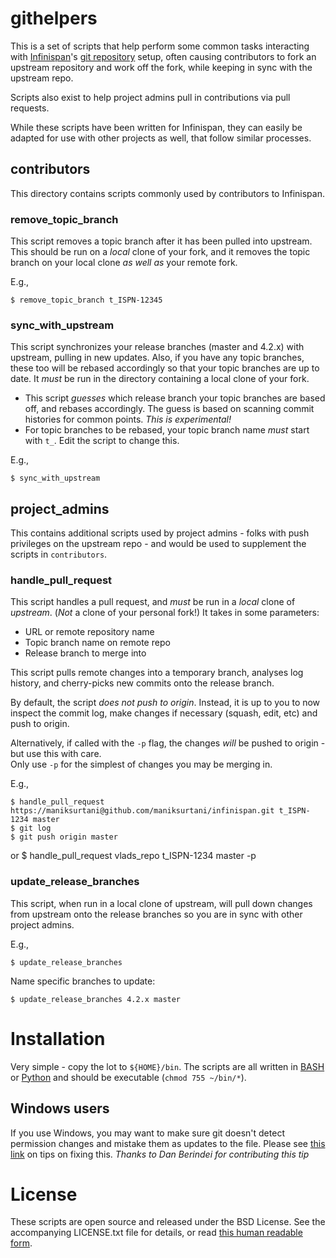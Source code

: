 # githelpers 

This is a set of scripts that help perform some common tasks
interacting with [Infinispan](http://www.infinispan.org)'s [git repository](http://github.com/infinispan/infinispan) setup, often
causing contributors to fork an upstream repository and work
off the fork, while keeping in sync with the upstream repo.

Scripts also exist to help project admins pull in contributions
via pull requests.

While these scripts have been written for Infinispan, they can
easily be adapted for use with other projects as well, that
follow similar processes.

## contributors

This directory contains scripts commonly used by contributors
to Infinispan.

### remove_topic_branch

This script removes a topic branch after it has been pulled into
upstream.  This should be run on a _local_ clone of your fork,
and it removes the topic branch on your local clone _as well as_
your remote fork.  

E.g.,

    $ remove_topic_branch t_ISPN-12345

### sync_with_upstream

This script synchronizes your release branches (master and 4.2.x) 
with upstream, pulling in new updates.  Also, if you have any topic 
branches, these too will be rebased accordingly so that your topic
branches are up to date.  It _must_ be run in the directory containing
a local clone of your fork.

 * This script _guesses_ which release branch your topic branches
are based off, and rebases accordingly.  The guess is based on scanning
commit histories for common points.  _This is experimental!_
 * For topic branches to be rebased, your topic branch name _must_ start
 with ``t_``.  Edit the script to change this.
 
E.g.,

    $ sync_with_upstream

## project_admins

This contains additional scripts used by project admins - folks
with push privileges on the upstream repo - and would be used
to supplement the scripts in ``contributors``.

### handle_pull_request

This script handles a pull request, and _must_ be run in a _local_ clone of _upstream_.  (*Not* a clone of your personal fork!)  It takes in some parameters:

 * URL or remote repository name
 * Topic branch name on remote repo
 * Release branch to merge into
 
This script pulls remote changes into a temporary branch, analyses log history, and cherry-picks new commits
onto the release branch.

By default, the script _does not push to origin_.  Instead, it is up to you to now inspect the commit log, make
changes if necessary (squash, edit, etc) and push to origin.

Alternatively, if called with the ``-p`` flag, the changes _will_ be pushed to origin - but use this with care.  
Only use ``-p`` for the simplest of changes you may be merging in.

E.g.,

    $ handle_pull_request https://maniksurtani@github.com/maniksurtani/infinispan.git t_ISPN-1234 master
    $ git log
    $ git push origin master

or 
    $ handle_pull_request vlads_repo t_ISPN-1234 master -p

### update_release_branches

This script, when run in a local clone of upstream, will pull down changes from 
upstream onto the release branches so you are in sync with other project admins.

E.g.,

    $ update_release_branches

Name specific branches to update:

    $ update_release_branches 4.2.x master

# Installation

Very simple - copy the lot to ``${HOME}/bin``.  The scripts are all 
written in [BASH][] or [Python][] and should 
be executable (``chmod 755 ~/bin/*``).

## Windows users

If you use Windows, you may want to make sure git doesn't detect permission changes and mistake them as updates to the file.  Please see [this link](http://stackoverflow.com/questions/1580596/how-do-i-make-git-ignore-mode-changes-chmod) on tips on fixing this.  _Thanks to Dan Berindei for contributing this tip_

# License

These scripts are open source and released under the BSD License.  See the accompanying LICENSE.txt file for details, or read [this human readable form](http://creativecommons.org/licenses/BSD/).
 
[BASH]: http://en.wikipedia.org/wiki/Bash_(Unix_shell) "BASH"
[Python]: http://www.python.org "Python"
